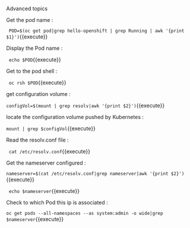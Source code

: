 Advanced topics

Get the pod name :

` POD=$(oc get pod|grep hello-openshift | grep Running | awk '{print $1}')`{{execute}}

Display the Pod name :

` echo $POD`{{execute}}


Get to the pod shell :

` oc rsh $POD`{{execute}}

get configuration volume :

`configVol=$(mount | grep resolv|awk '{print $2}')`{{execute}}

locate the configuration volume pushed by Kubernetes :

`mount | grep $configVol`{{execute}}

Read the resolv.conf file :

` cat /etc/resolv.conf`{{execute}}

Get the nameserver configured :

`nameserver=$(cat /etc/resolv.conf|grep nameserver|awk '{print $2}')`{{execute}}


` echo $nameserver`{{execute}}


Check to which  Pod this ip is associated :

`oc get pods --all-namespaces --as system:admin -o wide|grep $nameserver`{{execute}}





